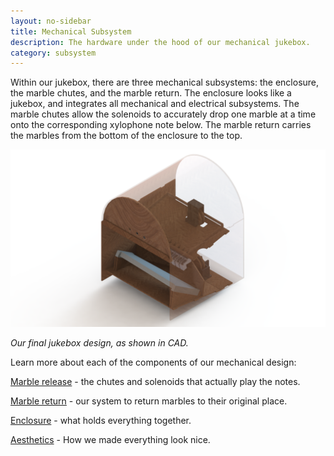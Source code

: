 ```yaml
---
layout: no-sidebar
title: Mechanical Subsystem
description: The hardware under the hood of our mechanical jukebox.
category: subsystem
---
```



Within our jukebox, there are three mechanical subsystems: the enclosure, the marble chutes, and the marble return. The enclosure looks like a jukebox, and integrates all mechanical and electrical subsystems. The marble chutes allow the solenoids to accurately drop one marble at a time onto the corresponding xylophone note below. The marble return carries the marbles from the bottom of the enclosure to the top.  


<img class="img-large" src="images/FinalRender2.png">

*Our final jukebox design, as shown in CAD.*


Learn more about each of the components of our mechanical design:

[Marble release](/chutes) - the chutes and solenoids that actually play the notes.

[Marble return](/marble_return) - our system to return marbles to their original place.

[Enclosure](/enclosure) - what holds everything together.

[Aesthetics](/aesthetics) - How we made everything look nice.
